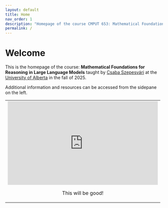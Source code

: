 ```yaml
---
layout: default
title: Home
nav_order: 1
description: "Homepage of the course CMPUT 653: Mathematical Foundations for Reasoning in Large Language Models"
permalink: /
---
```

# Welcome


This is the homepage of the course: 
**Mathematical Foundations for Reasoning in Large Language Models** taught by [Csaba Szepesv&aacute;ri](https://sites.ualberta.ca/~szepesva/) at the [University of Alberta](https://www.ualberta.ca/) in the fall of 2025.

Additional information and resources can be accessed from the sidepane on the left. 

<table height="100%" width="100%">
    <tr>
    <td valign="middle" align="center">
    <iframe src="https://giphy.com/embed/LYd4ykqoEaWPzQWp0I"
        width="480" height="268" frameBorder="0" class="giphy-embed" allowFullScreen>
    </iframe>
    <p>
    This will be good!
    </p>
    </td>
    </tr>
</table>
